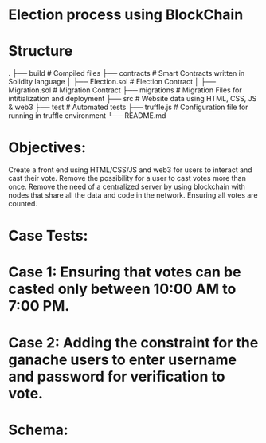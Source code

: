 # Election process using BlockChain

# Structure

.
├── build                   # Compiled files 
├── contracts               # Smart Contracts written in Solidity language
│   ├── Election.sol        # Election Contract 
│   ├── Migration.sol       # Migration Contract
├── migrations              # Migration Files for intitialization and deployment
├── src                     # Website data using HTML, CSS, JS & web3
├── test                    # Automated tests
├── truffle.js              # Configuration file for running in truffle environment
└── README.md             


# Objectives:
Create a front end using HTML/CSS/JS and web3 for users to interact and cast their vote.
Remove the possibility for a user to cast votes more than once.
Remove the need of a centralized server by using blockchain with nodes that share all the data and code in the network.
Ensuring all votes are counted.


# Case Tests:

# Case 1: Ensuring that votes can be casted only between 10:00 AM to 7:00 PM.
# Case 2: Adding the constraint for the ganache users to enter username and password for verification to vote.

# Schema:

